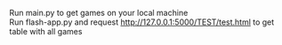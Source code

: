 Run main.py to get games on your local machine
<br>
Run flash-app.py and request http://127.0.0.1:5000/TEST/test.html to get table with all games